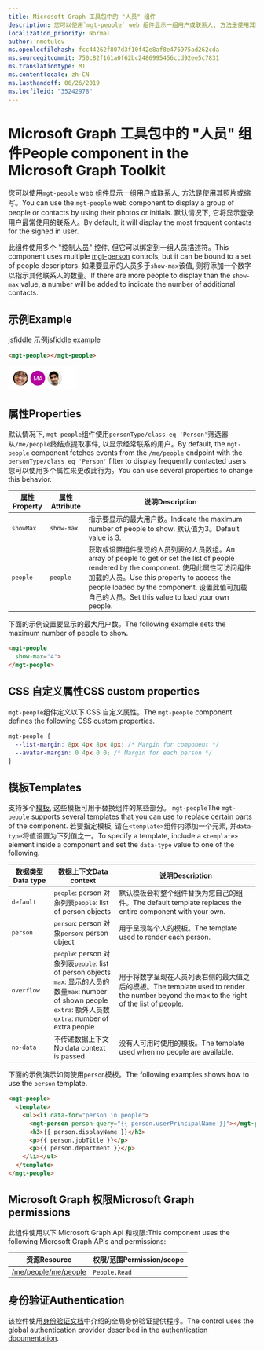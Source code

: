 ```yaml
---
title: Microsoft Graph 工具包中的 "人员" 组件
description: 您可以使用`mgt-people` web 组件显示一组用户或联系人, 方法是使用其照片或缩写。
localization_priority: Normal
author: nmetulev
ms.openlocfilehash: fcc44262f807d3f10f42e8af8e476975ad262cda
ms.sourcegitcommit: 750c82f161a0f62bc2486995456ccd92ee5c7831
ms.translationtype: MT
ms.contentlocale: zh-CN
ms.lasthandoff: 06/26/2019
ms.locfileid: "35242978"
---
```

# <a name="people-component-in-the-microsoft-graph-toolkit"></a><span data-ttu-id="8f0a6-103">Microsoft Graph 工具包中的 "人员" 组件</span><span class="sxs-lookup"><span data-stu-id="8f0a6-103">People component in the Microsoft Graph Toolkit</span></span>

<span data-ttu-id="8f0a6-104">您可以使用`mgt-people` web 组件显示一组用户或联系人, 方法是使用其照片或缩写。</span><span class="sxs-lookup"><span data-stu-id="8f0a6-104">You can use the `mgt-people` web component to display a group of people or contacts by using their photos or initials.</span></span> <span data-ttu-id="8f0a6-105">默认情况下, 它将显示登录用户最常使用的联系人。</span><span class="sxs-lookup"><span data-stu-id="8f0a6-105">By default, it will display the most frequent contacts for the signed in user.</span></span>

<span data-ttu-id="8f0a6-106">此组件使用多个 "控制[人员](./person.md)" 控件, 但它可以绑定到一组人员描述符。</span><span class="sxs-lookup"><span data-stu-id="8f0a6-106">This component uses multiple [mgt-person](./person.md) controls, but it can be bound to a set of people descriptors.</span></span> <span data-ttu-id="8f0a6-107">如果要显示的人员多于`show-max`该值, 则将添加一个数字以指示其他联系人的数量。</span><span class="sxs-lookup"><span data-stu-id="8f0a6-107">If there are more people to display than the `show-max` value, a number will be added to indicate the number of additional contacts.</span></span>

## <a name="example"></a><span data-ttu-id="8f0a6-108">示例</span><span class="sxs-lookup"><span data-stu-id="8f0a6-108">Example</span></span>

[<span data-ttu-id="8f0a6-109">jsfiddle 示例</span><span class="sxs-lookup"><span data-stu-id="8f0a6-109">jsfiddle example</span></span>](https://jsfiddle.net/metulev/az6pqy2r/)

```html
<mgt-people></mgt-people>
```

![组织-人员](./images/mgt-people.png)

## <a name="properties"></a><span data-ttu-id="8f0a6-111">属性</span><span class="sxs-lookup"><span data-stu-id="8f0a6-111">Properties</span></span>

<span data-ttu-id="8f0a6-112">默认情况下, `mgt-people`组件使用`personType/class eq 'Person'`筛选器从`/me/people`终结点提取事件, 以显示经常联系的用户。</span><span class="sxs-lookup"><span data-stu-id="8f0a6-112">By default, the `mgt-people` component fetches events from the `/me/people` endpoint with the `personType/class eq 'Person'` filter to display frequently contacted users.</span></span> <span data-ttu-id="8f0a6-113">您可以使用多个属性来更改此行为。</span><span class="sxs-lookup"><span data-stu-id="8f0a6-113">You can use several properties to change this behavior.</span></span>

| <span data-ttu-id="8f0a6-114">属性</span><span class="sxs-lookup"><span data-stu-id="8f0a6-114">Property</span></span> | <span data-ttu-id="8f0a6-115">属性</span><span class="sxs-lookup"><span data-stu-id="8f0a6-115">Attribute</span></span> | <span data-ttu-id="8f0a6-116">说明</span><span class="sxs-lookup"><span data-stu-id="8f0a6-116">Description</span></span> |
| --- | --- | --- |
| `showMax` | `show-max` | <span data-ttu-id="8f0a6-117">指示要显示的最大用户数。</span><span class="sxs-lookup"><span data-stu-id="8f0a6-117">Indicate the maximum number of people to show.</span></span> <span data-ttu-id="8f0a6-118">默认值为3。</span><span class="sxs-lookup"><span data-stu-id="8f0a6-118">Default value is 3.</span></span> |
| `people` | `people` | <span data-ttu-id="8f0a6-119">获取或设置组件呈现的人员列表的人员数组。</span><span class="sxs-lookup"><span data-stu-id="8f0a6-119">An array of people to get or set the list of people rendered by the component.</span></span> <span data-ttu-id="8f0a6-120">使用此属性可访问组件加载的人员。</span><span class="sxs-lookup"><span data-stu-id="8f0a6-120">Use this property to access the people loaded by the component.</span></span> <span data-ttu-id="8f0a6-121">设置此值可加载自己的人员。</span><span class="sxs-lookup"><span data-stu-id="8f0a6-121">Set this value to load your own people.</span></span> |

<span data-ttu-id="8f0a6-122">下面的示例设置要显示的最大用户数。</span><span class="sxs-lookup"><span data-stu-id="8f0a6-122">The following example sets the maximum number of people to show.</span></span>

```html
<mgt-people
  show-max="4">
</mgt-people>
```

## <a name="css-custom-properties"></a><span data-ttu-id="8f0a6-123">CSS 自定义属性</span><span class="sxs-lookup"><span data-stu-id="8f0a6-123">CSS custom properties</span></span>

<span data-ttu-id="8f0a6-124">`mgt-people`组件定义以下 CSS 自定义属性。</span><span class="sxs-lookup"><span data-stu-id="8f0a6-124">The `mgt-people` component defines the following CSS custom properties.</span></span>

```css
mgt-people {
  --list-margin: 8px 4px 8px 8px; /* Margin for component */
  --avatar-margin: 0 4px 0 0; /* Margin for each person */
}
```

## <a name="templates"></a><span data-ttu-id="8f0a6-125">模板</span><span class="sxs-lookup"><span data-stu-id="8f0a6-125">Templates</span></span>

<span data-ttu-id="8f0a6-126">支持多个[模板](../templates.md), 这些模板可用于替换组件的某些部分。 `mgt-people`</span><span class="sxs-lookup"><span data-stu-id="8f0a6-126">The `mgt-people` supports several [templates](../templates.md) that you can use to replace certain parts of the component.</span></span> <span data-ttu-id="8f0a6-127">若要指定模板, 请在`<template>`组件内添加一个元素, 并`data-type`将值设置为下列值之一。</span><span class="sxs-lookup"><span data-stu-id="8f0a6-127">To specify a template, include a `<template>` element inside a component and set the `data-type` value to one of the following.</span></span>

| <span data-ttu-id="8f0a6-128">数据类型</span><span class="sxs-lookup"><span data-stu-id="8f0a6-128">Data type</span></span> | <span data-ttu-id="8f0a6-129">数据上下文</span><span class="sxs-lookup"><span data-stu-id="8f0a6-129">Data context</span></span> | <span data-ttu-id="8f0a6-130">说明</span><span class="sxs-lookup"><span data-stu-id="8f0a6-130">Description</span></span> |
| --- | --- | --- |
| `default` | <span data-ttu-id="8f0a6-131">`people`: person 对象列表</span><span class="sxs-lookup"><span data-stu-id="8f0a6-131">`people`: list of person objects</span></span> | <span data-ttu-id="8f0a6-132">默认模板会将整个组件替换为您自己的组件。</span><span class="sxs-lookup"><span data-stu-id="8f0a6-132">The default template replaces the entire component with your own.</span></span> |
| `person` | <span data-ttu-id="8f0a6-133">`person`: person 对象</span><span class="sxs-lookup"><span data-stu-id="8f0a6-133">`person`: person object</span></span> | <span data-ttu-id="8f0a6-134">用于呈现每个人的模板。</span><span class="sxs-lookup"><span data-stu-id="8f0a6-134">The template used to render each person.</span></span> |
| `overflow` | <span data-ttu-id="8f0a6-135">`people`: person 对象列表</span><span class="sxs-lookup"><span data-stu-id="8f0a6-135">`people`: list of person objects</span></span> <br> <span data-ttu-id="8f0a6-136">`max`: 显示的人员的数量</span><span class="sxs-lookup"><span data-stu-id="8f0a6-136">`max`: number of shown people</span></span> <br> <span data-ttu-id="8f0a6-137">`extra`: 额外人员数</span><span class="sxs-lookup"><span data-stu-id="8f0a6-137">`extra`: number of extra people</span></span> | <span data-ttu-id="8f0a6-138">用于将数字呈现在人员列表右侧的最大值之后的模板。</span><span class="sxs-lookup"><span data-stu-id="8f0a6-138">The template used to render the number beyond the max to the right of the list of people.</span></span> |
| `no-data` | <span data-ttu-id="8f0a6-139">不传递数据上下文</span><span class="sxs-lookup"><span data-stu-id="8f0a6-139">No data context is passed</span></span> | <span data-ttu-id="8f0a6-140">没有人可用时使用的模板。</span><span class="sxs-lookup"><span data-stu-id="8f0a6-140">The template used when no people are available.</span></span> |

<span data-ttu-id="8f0a6-141">下面的示例演示如何使用`person`模板。</span><span class="sxs-lookup"><span data-stu-id="8f0a6-141">The following examples shows how to use the `person` template.</span></span>

```html
<mgt-people>
  <template>
    <ul><li data-for="person in people">
      <mgt-person person-query="{{ person.userPrincipalName }}"></mgt-person>
      <h3>{{ person.displayName }}</h3>
      <p>{{ person.jobTitle }}</p>
      <p>{{ person.department }}</p>
    </li></ul>
  </template>
</mgt-people>
```

## <a name="microsoft-graph-permissions"></a><span data-ttu-id="8f0a6-142">Microsoft Graph 权限</span><span class="sxs-lookup"><span data-stu-id="8f0a6-142">Microsoft Graph permissions</span></span>

<span data-ttu-id="8f0a6-143">此组件使用以下 Microsoft Graph Api 和权限:</span><span class="sxs-lookup"><span data-stu-id="8f0a6-143">This component uses the following Microsoft Graph APIs and permissions:</span></span>

| <span data-ttu-id="8f0a6-144">资源</span><span class="sxs-lookup"><span data-stu-id="8f0a6-144">Resource</span></span> | <span data-ttu-id="8f0a6-145">权限/范围</span><span class="sxs-lookup"><span data-stu-id="8f0a6-145">Permission/scope</span></span> |
| - | - |
| [<span data-ttu-id="8f0a6-146">/me/people</span><span class="sxs-lookup"><span data-stu-id="8f0a6-146">/me/people</span></span>](https://docs.microsoft.com/en-us/graph/api/user-list-people?view=graph-rest-1.0) | `People.Read` |

## <a name="authentication"></a><span data-ttu-id="8f0a6-147">身份验证</span><span class="sxs-lookup"><span data-stu-id="8f0a6-147">Authentication</span></span>

<span data-ttu-id="8f0a6-148">该控件使用[身份验证文档](./../providers.md)中介绍的全局身份验证提供程序。</span><span class="sxs-lookup"><span data-stu-id="8f0a6-148">The control uses the global authentication provider described in the [authentication documentation](./../providers.md).</span></span>
